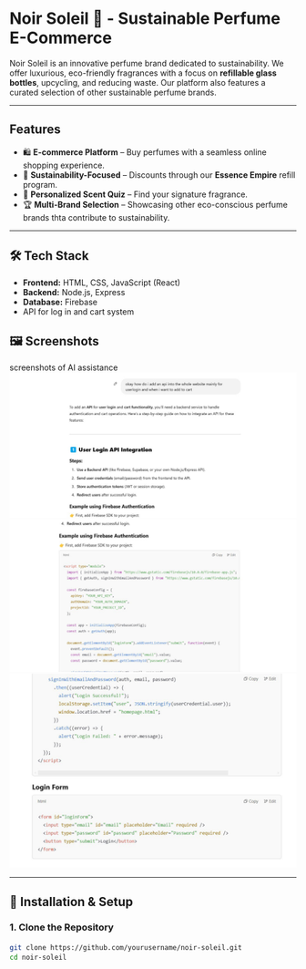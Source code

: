 # Noir Soleil 🌿 - Sustainable Perfume E-Commerce  

Noir Soleil is an innovative perfume brand dedicated to sustainability. We offer luxurious, eco-friendly fragrances with a focus on **refillable glass bottles**, upcycling, and reducing waste. Our platform also features a curated selection of other sustainable perfume brands.  

---

##  Features  
- 🛍 **E-commerce Platform** – Buy perfumes with a seamless online shopping experience.  
- 🌱 **Sustainability-Focused** – Discounts through our **Essence Empire** refill program.  
- 🔬 **Personalized Scent Quiz** – Find your signature fragrance.  
- 🏆 **Multi-Brand Selection** – Showcasing other eco-conscious perfume brands thta contribute to sustainability.  

---

## 🛠️ Tech Stack  
- **Frontend:** HTML, CSS, JavaScript (React)  
- **Backend:** Node.js, Express  
- **Database:** Firebase
- API for log in and cart system

## 🖼️ Screenshots
screenshots of AI assistance 
![Firebase1](Firebase1.jpg)
![Firebase2](Firebase2.jpg)
![Firebase3](Firebase3.jpg)


---

## 🚀 Installation & Setup  

### **1. Clone the Repository**  
```sh
git clone https://github.com/yourusername/noir-soleil.git
cd noir-soleil
